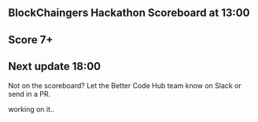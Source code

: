 ## BlockChaingers Hackathon Scoreboard at 13:00


## Score 7+

## Next update 18:00

Not on the scoreboard? Let the Better Code Hub team know on Slack or send in a PR.

working on it..
